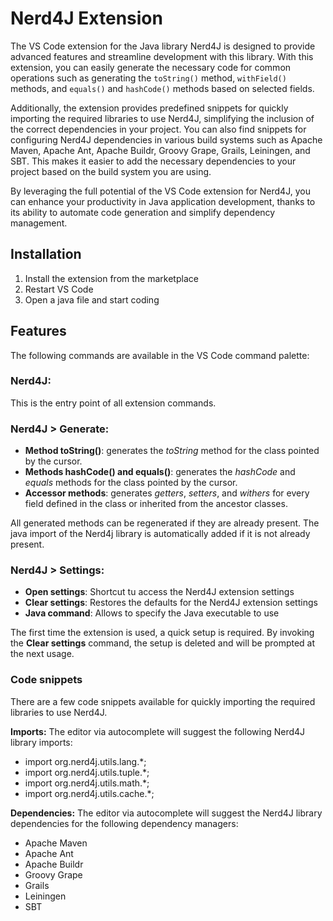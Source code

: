 # Nerd4J Extension
The VS Code extension for the Java library Nerd4J is designed to provide advanced features and streamline development with this library. With this extension, you can easily generate the necessary code for common operations such as generating the `toString()` method, `withField()` methods, and `equals()` and `hashCode()` methods based on selected fields.

Additionally, the extension provides predefined snippets for quickly importing the required libraries to use Nerd4J, simplifying the inclusion of the correct dependencies in your project. You can also find snippets for configuring Nerd4J dependencies in various build systems such as Apache Maven, Apache Ant, Apache Buildr, Groovy Grape, Grails, Leiningen, and SBT. This makes it easier to add the necessary dependencies to your project based on the build system you are using.

By leveraging the full potential of the VS Code extension for Nerd4J, you can enhance your productivity in Java application development, thanks to its ability to automate code generation and simplify dependency management.

## Installation

1. Install the extension from the marketplace 
2. Restart VS Code
3. Open a java file and start coding

## Features
The following commands are available in the VS Code command palette:

### Nerd4J:

This is the entry point of all extension commands.

### Nerd4J > Generate:

- __Method toString()__: generates the _toString_ method for the class pointed by the cursor.
- __Methods hashCode() and equals()__: generates the _hashCode_ and _equals_ methods for the class pointed by the cursor.
- __Accessor methods__: generates _getters_, _setters_, and _withers_ for every field defined in the class or inherited from the ancestor classes.

All generated methods can be regenerated if they are already present. The java import of the Nerd4j library is automatically added if it is not already present.

### Nerd4J > Settings:

- __Open settings__: Shortcut tu access the Nerd4J extension settings
- __Clear settings__: Restores the defaults for the Nerd4J extension settings
- __Java command__: Allows to specify the Java executable to use

The first time the extension is used, a quick setup is required.
By invoking the __Clear settings__ command, the setup is deleted and will be prompted at the next usage.


### Code snippets
There are a few code snippets available for quickly importing the required libraries to use Nerd4J. 

__Imports:__
The editor via autocomplete will suggest the following Nerd4J library imports:

- import org.nerd4j.utils.lang.*;
- import org.nerd4j.utils.tuple.*;
- import org.nerd4j.utils.math.*;
- import org.nerd4j.utils.cache.*;

__Dependencies:__
The editor via autocomplete will suggest the Nerd4J library dependencies for the following dependency managers:

- Apache Maven
- Apache Ant
- Apache Buildr
- Groovy Grape
- Grails
- Leiningen
- SBT